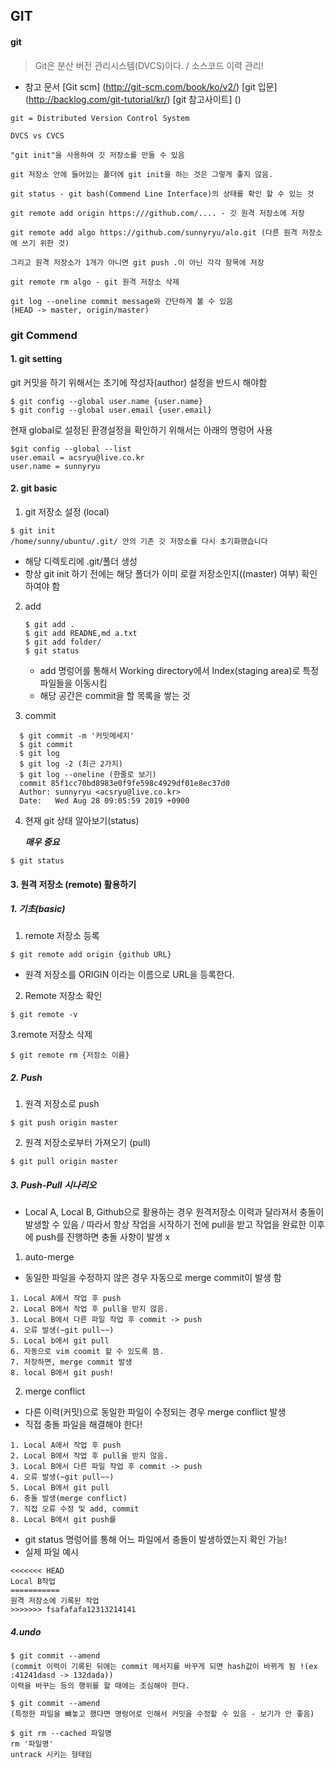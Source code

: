 ## GIT

#### git

> Git은 분산 버전 관리시스템(DVCS)이다. / 소스코드 이력 관리!

- 참고 문서
[Git scm] (http://git-scm.com/book/ko/v2/)
[git 입문] (http://backlog.com/git-tutorial/kr/)
[git 참고사이트] ()


```
git = Distributed Version Control System

DVCS vs CVCS
```

```
"git init"을 사용하여 깃 저장소를 만들 수 있음

git 저장소 안에 들어있는 폴더에 git init을 하는 것은 그렇게 좋지 않음.

git status - git bash(Commend Line Interface)의 상태를 확인 할 수 있는 것

git remote add origin https:///github.com/.... - 깃 원격 저장소에 저장

git remote add algo https://github.com/sunnyryu/alo.git (다른 원격 저장소에 쓰기 위한 것)

그리고 원격 저장소가 1개가 아니면 git push .이 아닌 각각 항목에 저장

git remote rm algo - git 원격 저장소 삭제
```

```
git log --oneline commit message와 간단하게 볼 수 있음
(HEAD -> master, origin/master)
```

### git Commend

#### 1. git setting
git 커밋을 하기 위해서는 초기에 작성자(author) 설정을 반드시 해야함
```GIT
$ git config --global user.name {user.name}
$ git config --global user.email {user.email}
```

현재 global로 설정된 환경설정을 확인하기 위해서는 아래의 명렁어 사용

```git
$git config --global --list
user.email = acsryu@live.co.kr
user.name = sunnyryu
```


#### 2. git basic

1. git 저장소 설정 (local)

```git
$ git init
/home/sunny/ubuntu/.git/ 안의 기존 깃 저장소를 다시 초기화했습니다
```

- 해당 디렉토리에 .git/폴더 생성
- 항상 git init 하기 전에는  해당 폴더가 이미 로컬 저장소인지((master) 여부) 확인 하여야 함

2. add
    ```git
    $ git add .
    $ git add READNE,md a.txt
    $ git add folder/
    $ git status
    ```
    - add 명렁어를 통해서 Working directory에서 Index(staging area)로 특정 파일들을 이동시킴
    - 해당 공간은 commit을 할 목록을 쌓는 것

3. commit
  ```git
    $ git commit -m '커밋메세지'
    $ git commit
    $ git log
    $ git log -2 (최근 2가지)
    $ git log --oneline (한줄로 보기)
    commit 85f1cc70bd8983e0f9fe598c4929df01e8ec37d0
    Author: sunnyryu <acsryu@live.co.kr>
    Date:   Wed Aug 28 09:05:59 2019 +0900
  ```

4. 현재 git 상태 알아보기(status)

    ***매우 중요***
  ```git
  $ git status
  ```

#### 3. 원격 저장소 (remote) 활용하기

##### 1. 기초(basic)
  1. remote 저장소 등록
  ```git
  $ git remote add origin {github URL}
  ```
  - 원격 저장소를 ORIGIN 이라는 이름으로 URL을 등록한다.
  2. Remote 저장소 확인
  ```git
  $ git remote -v
  ```
  3.remote 저장소 삭제
  ```git
  $ git remote rm {저장소 이름}
  ```

##### 2. Push  
  1. 원격 저장소로 push
  ```git
  $ git push origin master
  ```
  2. 원격 저장소로부터 가져오기 (pull)

  ```git
  $ git pull origin master
  ```

##### 3. Push-Pull 시나리오
  - Local A, Local B, Github으로 활용하는 경우 원격저장소 이력과 달라져서 충돌이 발생할 수 있음 / 따라서 항상 작업을 시작하기 전에 pull을 받고 작업을 완료한 이후에 push를 진행하면 충돌 사항이 발생 x

  1. auto-merge
  - 동일한 파일을 수정하지 않은 경우 자동으로 merge commit이 발생 함

  ```
  1. Local A에서 작업 후 push
  2. Local B에서 작업 후 pull을 받지 않음.
  3. Local B에서 다른 파일 작업 후 commit -> push
  4. 오류 발생(~git pull~~)
  5. Local b에서 git pull
  6. 자동으로 vim coomit 할 수 있도록 뜸.
  7. 저장하면, merge commit 발생
  8. local B에서 git push!
  ```

2. merge conflict
  - 다른 이력(커밋)으로 동일한 파일이 수정되는 경우 merge conflict 발생
  - 직접 충돌 파일을 해결해야 한다!

  ```
  1. Local A에서 작업 후 push
  2. Local B에서 작업 후 pull을 받지 않음.
  3. Local B에서 다른 파일 작업 후 commit -> push
  4. 오류 발생(~git pull~~)
  5. Local B에서 git pull
  6. 충돌 발생(merge conflict)
  7. 직접 오류 수정 및 add, commit
  8. Local B에서 git push를
  ```

  - git status 명렁어를 통해 어느 파일에서 충돌이 발생하였는지 확인 가능!
  - 실제 파일 예시
  ```git
  <<<<<<< HEAD
  Local B작업
  ===========
  원격 저장소에 기록된 작업
  >>>>>>> fsafafafa12313214141
  ```
##### 4.undo

  ```git
  $ git commit --amend
  (commit 이력이 기록된 뒤에는 commit 메서지를 바꾸게 되면 hash값이 바뀌게 됨 !(ex :41241dasd -> 132dada))
  이력을 바꾸는 등의 행위를 할 때에는 조심해야 한다.

  $ git commit --amend
  (특정한 파일을 뺴놓고 했다면 명렁어로 인해서 커밋을 수정할 수 있음 - 보기가 안 좋음)

  $ git rm --cached 파일명
  rm '파일명'
  untrack 시키는 형태임
  
  ```
